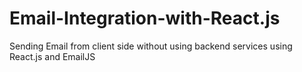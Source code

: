 # Email-Integration-with-React.js
Sending Email from client side without using backend services using React.js and EmailJS 
